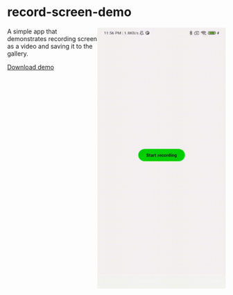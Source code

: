 # record-screen-demo

<img align="right" width="296" height="600" src="https://github.com/raheemadamboev/record-screen-demo/blob/main/extra/banner.gif" />

A simple app that demonstrates recording screen as a video and saving it to the gallery.

[Download demo](https://github.com/raheemadamboev/record-screen-demo/blob/main/extra/app-debug.apk)

